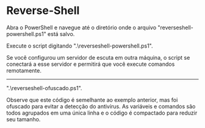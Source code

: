 # Reverse-Shell

Abra o PowerShell e navegue até o diretório onde o arquivo "reverseshell-powershell.ps1" está salvo.

Execute o script digitando ".\reverseshell-powershell.ps1".

Se você configurou um servidor de escuta em outra máquina, o script se conectará a esse servidor e permitirá que você execute comandos remotamente.

------------------------------------------------------------------------------------------------------------------------------------------------

".\reverseshell-ofuscado.ps1".

Observe que este código é semelhante ao exemplo anterior, mas foi ofuscado para evitar a detecção do antivírus. As variáveis e comandos são todos agrupados em uma única linha e o código é compactado para reduzir seu tamanho.

